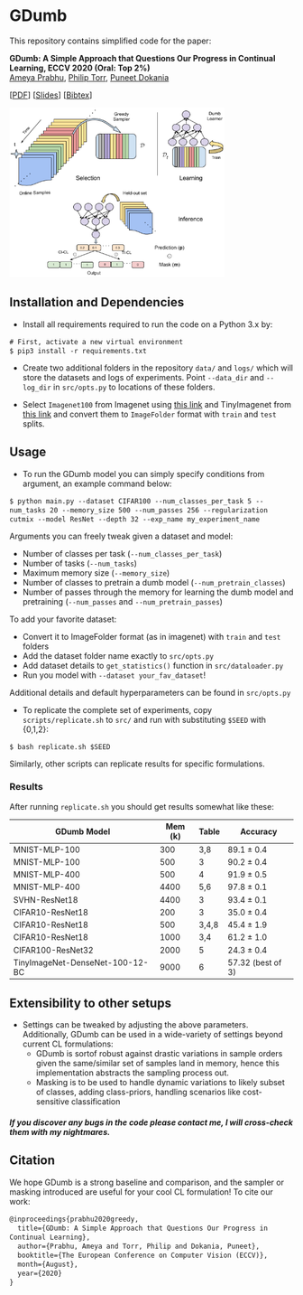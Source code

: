 # GDumb
 
This repository contains simplified code for the paper:

**GDumb: A Simple Approach that Questions Our Progress in Continual Learning, ECCV 2020 (Oral: Top 2%)**  
[Ameya Prabhu](https://drimpossible.github.io), [Philip Torr](https://www.robots.ox.ac.uk/~phst/), [Puneet Dokania](https://puneetkdokania.github.io)

[[PDF](https://www.robots.ox.ac.uk/~tvg/publications/2020/gdumb.pdf)]
[[Slides](https://github.com/drimpossible/drimpossible.github.io/blob/master/documents/gdumb_slides.pdf)]
[[Bibtex](https://github.com/drimpossible/GDumb/#citation)]

<a href="url"><img src="https://github.com/drimpossible/GDumb/blob/master/Model.png" height="300" width="381" ></a>

## Installation and Dependencies

* Install all requirements required to run the code on a Python 3.x by:
 ```	
# First, activate a new virtual environment
$ pip3 install -r requirements.txt
 ```
 
* Create two additional folders in the repository `data/` and `logs/` which will store the datasets and logs of experiments. Point `--data_dir` and `--log_dir` in `src/opts.py` to locations of these folders.

 * Select `Imagenet100` from Imagenet using [this link](https://github.com/wuyuebupt/LargeScaleIncrementalLearning/tree/master/dataImageNet100) and TinyImagenet from [this link](https://tiny-imagenet.herokuapp.com/) and convert them to `ImageFolder` format with `train` and `test` splits.  
 
## Usage

* To run the GDumb model you can simply specify conditions from argument, an example command below:
```
$ python main.py --dataset CIFAR100 --num_classes_per_task 5 --num_tasks 20 --memory_size 500 --num_passes 256 --regularization cutmix --model ResNet --depth 32 --exp_name my_experiment_name
```
Arguments you can freely tweak given a dataset and model: 
  - Number of classes per task (`--num_classes_per_task`)
  - Number of tasks (`--num_tasks`)
  - Maximum memory size (`--memory_size`)
  - Number of classes to pretrain a dumb model (`--num_pretrain_classes`)
  - Number of passes through the memory for learning the dumb model and pretraining (`--num_passes` and `--num_pretrain_passes`) 

To add your favorite dataset: 
  - Convert it to ImageFolder format (as in imagenet) with `train` and `test` folders 
  - Add the dataset folder name exactly to `src/opts.py`
  - Add dataset details to `get_statistics()` function in `src/dataloader.py`
  - Run you model with `--dataset your_fav_dataset`! 

Additional details and default hyperparameters can be found in `src/opts.py` 
  
 * To replicate the complete set of experiments, copy `scripts/replicate.sh` to `src/` and run with substituting `$SEED` with {0,1,2}:
```
$ bash replicate.sh $SEED
```
Similarly, other scripts can replicate results for specific formulations.

### Results

After running `replicate.sh` you should get results somewhat like these:

| GDumb Model | Mem (k) | Table | Accuracy |
|---|---|---|---|
| MNIST-MLP-100 | 300 | 3,8 | 89.1 ± 0.4 |
| MNIST-MLP-100 | 500 | 3 | 90.2 ± 0.4 |
| MNIST-MLP-400 | 500 | 4 | 91.9 ± 0.5 |
| MNIST-MLP-400 | 4400 | 5,6 | 97.8 ± 0.1 |
| SVHN-ResNet18 | 4400 | 3 | 93.4 ± 0.1 |
| CIFAR10-ResNet18 | 200 | 3 | 35.0 ± 0.4 |
| CIFAR10-ResNet18 | 500 | 3,4,8 | 45.4 ± 1.9 |
| CIFAR10-ResNet18 | 1000 | 3,4 | 61.2 ± 1.0 |
| CIFAR100-ResNet32 | 2000 | 5 | 24.3 ± 0.4 |
| TinyImageNet-DenseNet-100-12-BC | 9000 | 6 | 57.32 (best of 3) |

## Extensibility to other setups

- Settings can be tweaked by adjusting the above parameters. Additionally, GDumb can be used in a wide-variety of settings beyond current CL formulations:
  - GDumb is sortof robust against drastic variations in sample orders given the same/similar set of samples land in memory, hence this implementation abstracts the sampling process out.
  - Masking is to be used to handle dynamic variations to likely subset of classes, adding class-priors, handling scenarios like cost-sensitive classification

##### If you discover any bugs in the code please contact me, I will cross-check them with my nightmares.


## Citation

We hope GDumb is a strong baseline and comparison, and the sampler or masking introduced are useful for your cool CL formulation! To cite our work:

```
@inproceedings{prabhu2020greedy,
  title={GDumb: A Simple Approach that Questions Our Progress in Continual Learning},
  author={Prabhu, Ameya and Torr, Philip and Dokania, Puneet},
  booktitle={The European Conference on Computer Vision (ECCV)},
  month={August},
  year={2020}
}
```
